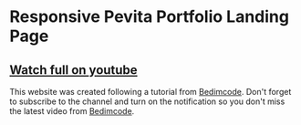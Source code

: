 # Responsive Pevita Portfolio Landing Page

## [Watch full on youtube](https://www.youtube.com/watch?v=PLp46cA0Ep8)

This website was created following a tutorial from [Bedimcode](https://www.youtube.com/c/Bedimcode). Don't forget to subscribe to the channel and turn on the notification so you don't miss the latest video from [Bedimcode](https://www.youtube.com/c/Bedimcode).
